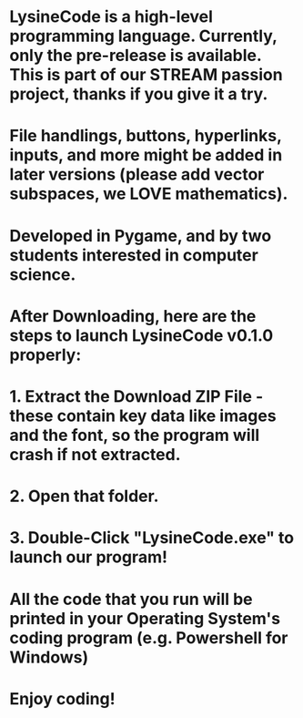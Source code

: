 # LysineCode is a high-level programming language. Currently, only the pre-release is available. This is part of our STREAM passion project, thanks if you give it a try.
# File handlings, buttons, hyperlinks, inputs, and more might be added in later versions (please add vector subspaces, we LOVE mathematics).
# Developed in Pygame, and by two students interested in computer science.

# After Downloading, here are the steps to launch LysineCode v0.1.0 properly:
# 1. Extract the Download ZIP File - these contain key data like images and the font, so the program will crash if not extracted.
# 2. Open that folder.
# 3. Double-Click "LysineCode.exe" to launch our program!

# All the code that you run will be printed in your Operating System's coding program (e.g. Powershell for Windows)

# Enjoy coding!

